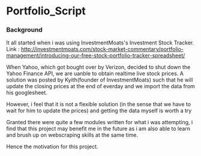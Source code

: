 # Portfolio_Script

### Background ###
It all started when i was using InvestmentMoats's Investment Stock Tracker. 
Link : http://investmentmoats.com/stock-market-commentary/portfolio-management/introducing-our-free-stock-portfolio-tracker-spreadsheet/

When Yahoo, which got bought over by Verizon, decided to shut down the Yahoo Finance API, we are uanble to obtain realtime live stock prices. A solution was posted by Kyith(founder of InvestmentMoats) such that he will update the closing prices at the end of everday and we import the data from his googlesheet.

However, i feel that it is not a flexible solution (in the sense that we have to wait for him to update the prices) and getting the data myself is worth a try

Granted there were quite a few modules written for what i was attempting, i find that this project may benefit me in the future as i am also able to learn and brush up on webscraping skills at the same time.

Hence the motivation for this project.

